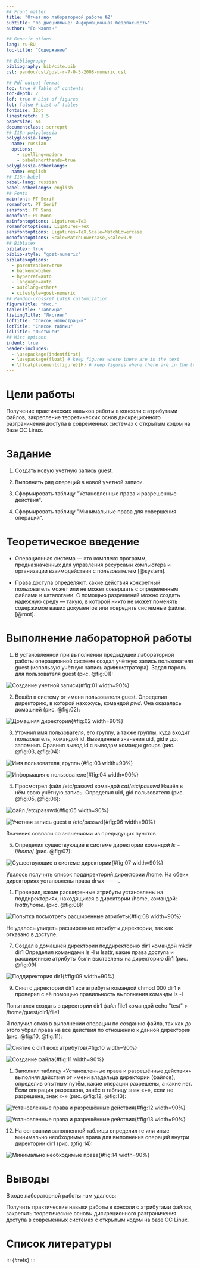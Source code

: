 ```yaml
---
## Front matter
title: "Отчет по лабораторной работе №2"
subtitle: "по дисциплине: Информационная безопасность"
author: "Го Чаопэн"

## Generic otions
lang: ru-RU
toc-title: "Содержание"

## Bibliography
bibliography: bib/cite.bib
csl: pandoc/csl/gost-r-7-0-5-2008-numeric.csl

## Pdf output format
toc: true # Table of contents
toc-depth: 2
lof: true # List of figures
lot: false # List of tables
fontsize: 12pt
linestretch: 1.5
papersize: a4
documentclass: scrreprt
## I18n polyglossia
polyglossia-lang:
  name: russian
  options:
	- spelling=modern
	- babelshorthands=true
polyglossia-otherlangs:
  name: english
## I18n babel
babel-lang: russian
babel-otherlangs: english
## Fonts
mainfont: PT Serif
romanfont: PT Serif
sansfont: PT Sans
monofont: PT Mono
mainfontoptions: Ligatures=TeX
romanfontoptions: Ligatures=TeX
sansfontoptions: Ligatures=TeX,Scale=MatchLowercase
monofontoptions: Scale=MatchLowercase,Scale=0.9
## Biblatex
biblatex: true
biblio-style: "gost-numeric"
biblatexoptions:
  - parentracker=true
  - backend=biber
  - hyperref=auto
  - language=auto
  - autolang=other*
  - citestyle=gost-numeric
## Pandoc-crossref LaTeX customization
figureTitle: "Рис."
tableTitle: "Таблица"
listingTitle: "Листинг"
lofTitle: "Список иллюстраций"
lotTitle: "Список таблиц"
lolTitle: "Листинги"
## Misc options
indent: true
header-includes:
  - \usepackage{indentfirst}
  - \usepackage{float} # keep figures where there are in the text
  - \floatplacement{figure}{H} # keep figures where there are in the text
---
```


# Цели работы

Получение практических навыков работы в консоли с атрибутами файлов, закрепление теоретических основ дискреционного разграничения доступа в современных системах с открытым кодом на базе ОС Linux.

# Задание

1. Создать новую учетную запись guest.

2. Выполнить ряд операций в новой учетной записи.

3. Сформировать таблицу "Установленные права и разрешенные действия".

4. Сформировать таблицу "Минимальные права для совершения операций".

# Теоретическое введение

- Операционная система — это комплекс программ, предназначенных для управления ресурсами компьютера и организации взаимодействия с пользователем [@system].

- Права доступа определяют, какие действия конкретный пользователь может или не может совершать с определенным файлами и каталогами. С помощью разрешений можно создать надежную среду — такую, в которой никто не может поменять содержимое ваших документов или повредить системные файлы. [@root].

# Выполнение лабораторной работы

1. В установленной при выполнении предыдущей лабораторной работы операционной системе создал учётную запись пользователя guest (использую учётную запись администратора). Задал пароль для пользователя guest (рис. @fig:01):


![Создание учетной записи](image/fig001.png){#fig:01 width=90%}


2. Вошёл в систему от имени пользователя guest. 
Определил директорию, в которой нахожусь, командой $pwd$. Она оказалась домашней (рис. @fig:02):


![Домашняя директория](image/fig002.png){#fig:02 width=90%}


3. Уточнил имя пользователя, его группу, а также группы, куда входит пользователь, командой id. Выведенные значения uid, gid и др. запомнил. Сравнил вывод id с выводом команды groups (рис. @fig:03, @fig:04):



![Имя пользователя, группы](image/fig003.png){#fig:03 width=90%}


![Информация о пользователе](image/fig004.png){#fig:04 width=90%}


4. Просмотрел файл /etc/passwd командой $cat /etc/passwd$
Нашёл в нём свою учётную запись. Определил uid, gid пользователя (рис. @fig:05, @fig:06):
 
![файл /etc/passwd](image/fig005.png){#fig:05 width=90%}


![Учетная запись guest в /etc/passwd](image/fig006.png){#fig:06 width=90%}


Значения совпали со значениями из предыдущих пунктов

5. Определил существующие в системе директории командой
    $ls -l /home/$ (рис. @fig:07):

![Существующие в системе директории](image/fig007.png){#fig:07 width=90%}


Удалось получить список поддиректорий директории /home. На обеих директориях установлены права drwx------.


1. Проверил, какие расширенные атрибуты установлены на поддиректориях, находящихся в директории /home, командой:
$lsattr /home$. (рис. @fig:08):


![Попытка посмотреть расширенные атрибуты](image/fig008.png){#fig:08 width=90%}


Не удалось увидеть расширенные атрибуты директории, так как отказано в доступе.


7. Создал в домашней директории поддиректорию dir1 командой
mkdir dir1
Определил командами ls -l и lsattr, какие права доступа и расширенные атрибуты были выставлены на директорию dir1 (рис. @fig:09):


![Поддиректория dir1](image/fig009.png){#fig:09 width=90%}


9. Снял с директории dir1 все атрибуты командой
chmod 000 dir1
и проверил с её помощью правильность выполнения команды
ls -l

Попытался создать в директории dir1 файл file1 командой
echo "test" > /home/guest/dir1/file1

Я получил отказ в выполнении операции по созданию файла, так как до этого убрал права на все действия по отношению к данной директории (рис. @fig:10, @fig:11): 


![Снятие с dir1 всех атрибутов](image/fig010.png){#fig:10 width=90%}

![Создание файла](image/fig011.png){#fig:11 width=90%}


1.  Заполнил таблицу «Установленные права и разрешённые действия» выполняя действия от имени владельца директории (файлов), определив опытным путём, какие операции разрешены, а какие нет.
Если операция разрешена, занёс в таблицу знак «+», если не разрешена, знак «-» (рис. @fig:12, @fig:13):


![Установленные права и разрешённые действия](image/fig012.png){#fig:12 width=90%}

![Установленные права и разрешённые действия ](image/fig013.png){#fig:13 width=90%}



12. На основании заполненной таблицы определил те или иные минимально необходимые права для выполнения операций внутри директории dir1 (рис. @fig:14):

![Минимально необходимые права](image/fig014.png){#fig:14 width=90%}


# Выводы

В ходе лабораторной работы нам удалось:

Получить практические навыки работы в консоли с атрибутами файлов, закрепить теоретические основы дискреционного разграничения доступа в современных системах с открытым кодом на базе ОС Linux.




# Список литературы

::: {#refs}
:::
